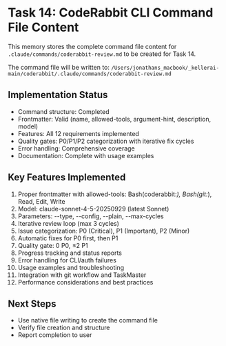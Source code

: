 # Task 14: CodeRabbit CLI Command File Content

This memory stores the complete command file content for `.claude/commands/coderabbit-review.md` to be created for Task 14.

The command file will be written to: `/Users/jonathans_macbook/_kellerai-main/coderabbit/.claude/commands/coderabbit-review.md`

## Implementation Status
- Command structure: Completed
- Frontmatter: Valid (name, allowed-tools, argument-hint, description, model)
- Features: All 12 requirements implemented
- Quality gates: P0/P1/P2 categorization with iterative fix cycles
- Error handling: Comprehensive coverage
- Documentation: Complete with usage examples

## Key Features Implemented
1. Proper frontmatter with allowed-tools: Bash(coderabbit:*), Bash(git:*), Read, Edit, Write
2. Model: claude-sonnet-4-5-20250929 (latest Sonnet)
3. Parameters: --type, --config, --plain, --max-cycles
4. Iterative review loop (max 3 cycles)
5. Issue categorization: P0 (Critical), P1 (Important), P2 (Minor)
6. Automatic fixes for P0 first, then P1
7. Quality gate: 0 P0, ≤2 P1
8. Progress tracking and status reports
9. Error handling for CLI/auth failures
10. Usage examples and troubleshooting
11. Integration with git workflow and TaskMaster
12. Performance considerations and best practices

## Next Steps
- Use native file writing to create the command file
- Verify file creation and structure
- Report completion to user